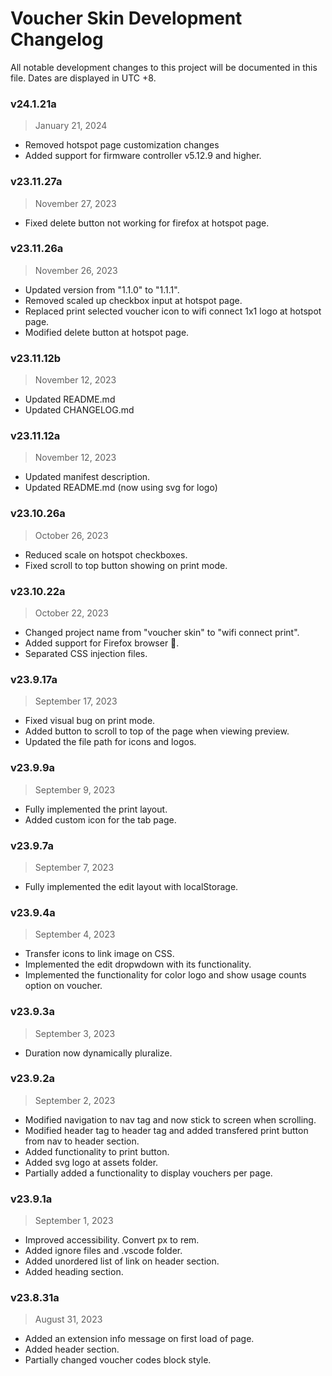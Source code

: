 # Voucher Skin Development Changelog
All notable development changes to this project will be documented in this file. Dates are displayed in UTC +8.


### v24.1.21a
> January 21, 2024
- Removed hotspot page customization changes
- Added support for firmware controller v5.12.9 and higher.

### v23.11.27a
> November 27, 2023
- Fixed delete button not working for firefox at hotspot page.

### v23.11.26a
> November 26, 2023
- Updated version from "1.1.0" to "1.1.1".
- Removed scaled up checkbox input at hotspot page.
- Replaced print selected voucher icon to wifi connect 1x1 logo at hotspot page.
- Modified delete button at hotspot page.

### v23.11.12b
> November 12, 2023
- Updated README.md
- Updated CHANGELOG.md

### v23.11.12a
> November 12, 2023
- Updated manifest description.
- Updated README.md (now using svg for logo)

### v23.10.26a
> October 26, 2023
- Reduced scale on hotspot checkboxes.
- Fixed scroll to top button showing on print mode.

### v23.10.22a
> October 22, 2023
- Changed project name from "voucher skin" to "wifi connect print".
- Added support for Firefox browser 🦊.
- Separated CSS injection files.

### v23.9.17a
> September 17, 2023
- Fixed visual bug on print mode.
- Added button to scroll to top of the page when viewing preview.
- Updated the file path for icons and logos.

### v23.9.9a
> September 9, 2023
- Fully implemented the print layout.
- Added custom icon for the tab page.

### v23.9.7a
> September 7, 2023
- Fully implemented the edit layout with localStorage.

### v23.9.4a
> September 4, 2023
- Transfer icons to link image on CSS.
- Implemented the edit dropwdown with its functionality.
- Implemented the functionality for color logo and show usage counts option on voucher.

### v23.9.3a
> September 3, 2023
- Duration now dynamically pluralize.

### v23.9.2a
> September 2, 2023
- Modified navigation to nav tag and now stick to screen when scrolling.
- Modified header tag to header tag and added transfered print button from nav to header section.
- Added functionality to print button.
- Added svg logo at assets folder.
- Partially added a functionality to display vouchers per page.

### v23.9.1a
> September 1, 2023
- Improved accessibility. Convert px to rem.
- Added ignore files and .vscode folder.
- Added unordered list of link on header section.
- Added heading section.

### v23.8.31a
> August 31, 2023
- Added an extension info message on first load of page.
- Added header section.
- Partially changed voucher codes block style.